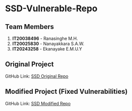 # SSD-Vulnerable-Repo

## Team Members
1. **IT20038496** - Ranasinghe M.H.
2. **IT20025830** - Nanayakkara S.A.W.
3. **IT20243258** - Ekanayake E.M.U.Y

## Original Project
GitHub Link: [SSD Original Repo](https://github.com/methmiranasinghe/SSD)

## Modified Project (Fixed Vulnerabilities)
GitHub Link: [SSD Modified Repo](https://github.com/methmiranasinghe/SSD-Vulnerable-Repo)


